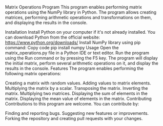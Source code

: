 
Matrix Operations Program
This program enables performing matrix operations using the NumPy library in Python. The program allows creating matrices, performing arithmetic operations and transformations on them, and displaying the results in the console.

Installation
Install Python on your computer if it's not already installed. You can download Python from the official website: https://www.python.org/downloads/
Install NumPy library using pip command:
Copy code
pip install numpy
Usage
Open the matrix_operations.py file in a Python IDE or text editor.
Run the program using the Run command or by pressing the F5 key.
The program will display the initial matrix, perform several arithmetic operations on it, and display the results in the console.
Features
The program enables performing the following matrix operations:

Creating a matrix with random values.
Adding values to matrix elements.
Multiplying the matrix by a scalar.
Transposing the matrix.
Inverting the matrix.
Multiplying two matrices.
Displaying the sum of elements in the matrix.
Displaying the mean value of elements in the matrix.
Contributing
Contributions to this program are welcome. You can contribute by:

Finding and reporting bugs.
Suggesting new features or improvements.
Forking the repository and creating pull requests with your changes.
